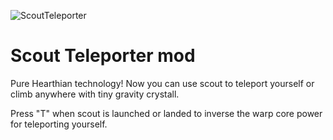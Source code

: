 ![ScoutTeleporter](https://user-images.githubusercontent.com/106444732/198589192-369d7aee-0c5a-4bc5-b6f7-3cda3c473c9a.gif)

# Scout Teleporter mod

Pure Hearthian technology! Now you can use scout to teleport yourself or climb anywhere with tiny gravity crystall.

Press "T" when scout is launched or landed to inverse the warp core power for teleporting yourself.
